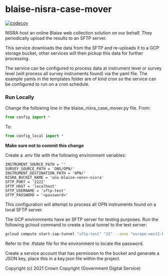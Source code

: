 # blaise-nisra-case-mover

[![codecov](https://codecov.io/gh/ONSdigital/blaise-nisra-case-mover/branch/main/graph/badge.svg)](https://codecov.io/gh/ONSdigital/blaise-nisra-case-mover)

NISRA host an online Blaise web collection solution on our behalf. They periodically upload the results to an SFTP server.

This service downloads the data from the SFTP and re-uploads it to a GCP storage bucket, other services will then pickup this data for further processing. 

The service can be configured to process data at instrument level or survey level (will process all survey instruments found) via the yaml file. The example yamls in the templates folder are of kind cron so the service can be configured to run on a cron schedule.

### Run Locally

Change the following line in the blaise_nisra_case_mover.py file.
From:
```python
from config import *
```
To:
```python
from config_local import *
```
**Make sure not to commit this change**


Create a .env file with the following environment variables:

```
INSTRUMENT_SOURCE_PATH = ''
SURVEY_SOURCE_PATH = 'ONS/OPN/'
INSTRUMENT_DESTINATION_PATH = 'OPN/'
NISRA_BUCKET_NAME = 'ons-blaise-<env>-nisra'
SFTP_PORT = '2222'
SFTP_HOST = 'localhost'
SFTP_USERNAME = 'sftp-test'
SFTP_PASSWORD = '<password>'
```

This configuration will attempt to process all OPN instruments found on a local SFTP server.

The GCP environments have an SFTP server for testing purposes. Run the following gcloud command to create a local tunnel to the test server:

```bash
gcloud compute start-iap-tunnel "sftp-test" "22" --zone "europe-west2-b" --project "ons-blaise-<env>" --local-host-port=localhost:2222
```

Refer to the .tfstate file for the environment to locate the password.

Create a service account that has permission to the bucket and generate a JSON key, place this in a key.json file within the project.

Copyright (c) 2021 Crown Copyright (Government Digital Service)
